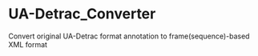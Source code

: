 # UA-Detrac_Converter
Convert original UA-Detrac format annotation to frame(sequence)-based XML format

